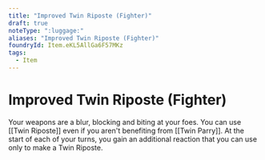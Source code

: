 ```yaml
---
title: "Improved Twin Riposte (Fighter)"
draft: true
noteType: ":luggage:"
aliases: "Improved Twin Riposte (Fighter)"
foundryId: Item.eKL5AllGa6F57MKz
tags:
  - Item
---
```


# Improved Twin Riposte (Fighter)

Your weapons are a blur, blocking and biting at your foes. You can use [[Twin Riposte]] even if you aren't benefiting from [[Twin Parry]]. At the start of each of your turns, you gain an additional reaction that you can use only to make a Twin Riposte.
